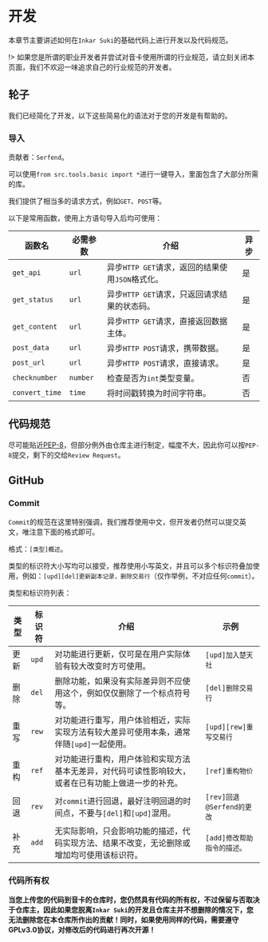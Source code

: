 # 开发

本章节主要讲述如何在`Inkar Suki`的基础代码上进行开发以及代码规范。

!> 如果您是所谓的职业开发者并尝试对音卡使用所谓的行业规范，请立刻关闭本页面，我们不欢迎一味追求自己的行业规范的开发者。

## 轮子

我们已经简化了开发，以下这些简易化的语法对于您的开发是有帮助的。

### 导入

贡献者：`Serfend`。

可以使用`from src.tools.basic import *`进行一键导入，里面包含了大部分所需的库。

我们提供了相当多的请求方式，例如`GET`、`POST`等。

以下是常用函数，使用上方语句导入后均可使用：

|函数名|必需参数|介绍|异步|
|-----|-----|-----|-----|
|`get_api`|`url`|异步`HTTP GET`请求，返回的结果使用`JSON`格式化。|是|
|`get_status`|`url`|异步`HTTP GET`请求，只返回请求结果的状态码。|是|
|`get_content`|`url`|异步`HTTP GET`请求，直接返回数据主体。|是|
|`post_data`|`url`|异步`HTTP POST`请求，携带数据。|是|
|`post_url`|`url`|异步`HTTP POST`请求，直接请求。|是|
|`checknumber`|`number`|检查是否为`int`类型变量。|否|
|`convert_time`|`time`|将时间戳转换为时间字符串。|否|

## 代码规范

尽可能贴近[PEP-8](https://peps.python.org/pep-0008/)，但部分例外由仓库主进行制定，幅度不大，因此你可以按`PEP-8`提交，剩下的交给`Review Request`。

## GitHub

### Commit

`Commit`的规范在这里特别强调，我们推荐使用中文，但开发者仍然可以提交英文，唯注意下面的格式即可。

格式：`[类型]概述`。

类型的标识符大小写均可以接受，推荐使用小写英文，并且可以多个标识符叠加使用，例如：`[upd][del]更新副本记录，删除交易行`（仅作举例，不对应任何`commit`）。

类型和标识符列表：

|类型|标识符|介绍|示例|
|-----|-----|-----|-----|
|更新|`upd`|对功能进行更新，仅可是在用户实际体验有较大改变时方可使用。|`[upd]加入楚天社`|
|删除|`del`|删除功能，如果没有实际差异则不应使用这个，例如仅仅删除了一个标点符号等。|`[del]删除交易行`|
|重写|`rew`|对功能进行重写，用户体验相近，实际实现方法有较大差异可使用本条，通常伴随`[upd]`一起使用。|`[upd][rew]重写交易行`|
|重构|`ref`|对功能进行重构，用户体验和实现方法基本无差异，对代码可读性影响较大，或者在已有功能上做进一步的补充。|`[ref]重构物价`|
|回退|`rev`|对`commit`进行回退，最好注明回退的时间点，不要与`[del]`和`[upd]`混用。|`[rev]回退@Serfend的更改`|
|补充|`add`|无实际影响，只会影响功能的描述，代码实现方法、结果不改变，无论删除或增加均可使用该标识符。|`[add]修改帮助指令的描述。`|

### 代码所有权

**当您上传您的代码到音卡的仓库时，您仍然具有代码的所有权，不过保留与否取决于仓库主，因此如果您脱离`Inkar Suki`的开发且仓库主并不想删除的情况下，您无法删除您在本仓库所作出的贡献！同时，如果使用同样的代码，需要遵守GPLv3.0协议，对修改后的代码进行再次开源！**